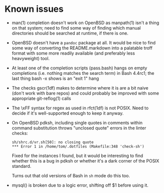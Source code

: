 Known issues
============

*   man(1) completion doesn't work on OpenBSD as manpath(1) isn't a thing on
    that system; need to find some way of finding which manual directories
    should be searched at runtime, if there is one.
*   OpenBSD doesn't have a `pandoc` package at all. It would be nice to find
    some way of converting the README.markdown into a palatable troff format
    with some more readily available (and preferably less heavyweight) tool.
*   At least one of the completion scripts (pass.bash) hangs on empty
    completions (i.e. nothing matches the search term) in Bash 4.4rc1; the last
    thing bash -x shows is an "exit 1" hang
*   The checks gscr(1df) makes to determine where it is are a bit naive (don't
    work with bare repos) and could probably be improved with some appropriate
    git-reflog(1) calls
*   The \xFF syntax for regex as used in rfct(1df) is not POSIX. Need to decide
    if it's well-supported enough to keep it anyway.
*   On OpenBSD pdksh, including single quotes in comments within command
    substitution throws "unclosed quote" errors in the linter checks:

        sh/shrc.d/vr.sh[50]: no closing quote
        *** Error 1 in /home/tom/.dotfiles (Makefile:348 'check-sh')

    Fixed for the instances I found, but it would be interesting to find
    whether this is a bug in pdksh or whether it's a dark corner of the POSIX
    standard.

    Turns out that old versions of Bash in `sh` mode do this too.
*   mysql() is broken due to a logic error, shifting off $1 before using it.
